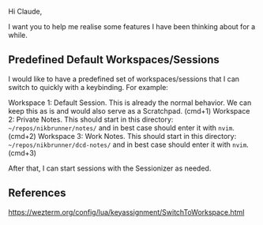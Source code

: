 Hi Claude,

I want you to help me realise some features I have been thinking about for a while.

## Predefined Default Workspaces/Sessions

I would like to have a predefined set of workspaces/sessions that I can switch to quickly with a keybinding.
For example:

Workspace 1: Default Session. This is already the normal behavior. We can keep this as is and would also serve as a Scratchpad. (cmd+1)
Workspace 2: Private Notes. This should start in this directory: `~/repos/nikbrunner/notes/` and in best case should enter it with `nvim`. (cmd+2)
Workspace 3: Work Notes. This should start in this directory: `~/repos/nikbrunner/dcd-notes/` and in best case should enter it with `nvim`. (cmd+3)

After that, I can start sessions with the Sessionizer as needed.

## References

https://wezterm.org/config/lua/keyassignment/SwitchToWorkspace.html
